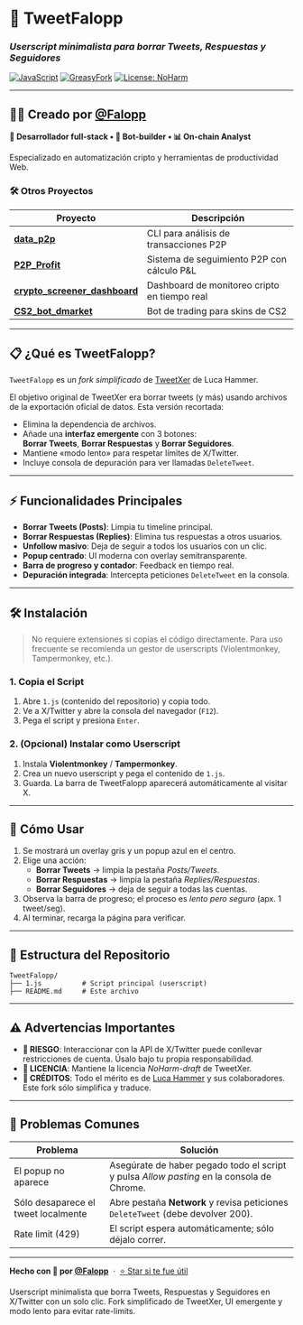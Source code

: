# 🧹 TweetFalopp

### *Userscript minimalista para borrar Tweets, Respuestas y Seguidores*

[![JavaScript](https://img.shields.io/badge/JavaScript-ES2023-yellow)](https://developer.mozilla.org/en-US/docs/Web/JavaScript)
[![GreasyFork](https://img.shields.io/badge/GreasyFork-Userscript-red)](https://greasyfork.org/)
[![License: NoHarm](https://img.shields.io/badge/License-NoHarm%20draft-brightgreen)](https://github.com/lucahammer/tweetXer/blob/main/LICENSE)

---

## 👨‍💻 **Creado por [@Falopp](https://github.com/Falopp)**

**🎯 Desarrollador full-stack • 🤖 Bot-builder • 📊 On-chain Analyst**

Especializado en automatización cripto y herramientas de productividad Web.

### 🛠️ **Otros Proyectos**

| Proyecto | Descripción |
|----------|-------------|
| [**data_p2p**](https://github.com/Falopp/data_p2p) | CLI para análisis de transacciones P2P |
| [**P2P_Profit**](https://github.com/Falopp/P2P_Profit) | Sistema de seguimiento P2P con cálculo P&L |
| [**crypto_screener_dashboard**](https://github.com/Falopp/crypto_screener_dashboard) | Dashboard de monitoreo cripto en tiempo real |
| [**CS2_bot_dmarket**](https://github.com/Falopp/CS2_bot_dmarket) | Bot de trading para skins de CS2 |

---

## 📋 **¿Qué es TweetFalopp?**

`TweetFalopp` es un *fork simplificado* de [TweetXer](https://github.com/lucahammer/tweetXer/) de Luca Hammer.

El objetivo original de TweetXer era borrar tweets (y más) usando archivos de la exportación oficial de datos. Esta versión recortada:

* Elimina la dependencia de archivos.  
* Añade una **interfaz emergente** con 3 botones:  
  **Borrar Tweets**, **Borrar Respuestas** y **Borrar Seguidores**.  
* Mantiene «modo lento» para respetar límites de X/Twitter.  
* Incluye consola de depuración para ver llamadas `DeleteTweet`.

---

## ⚡ **Funcionalidades Principales**

- **Borrar Tweets (Posts)**: Limpia tu timeline principal.
- **Borrar Respuestas (Replies)**: Elimina tus respuestas a otros usuarios.
- **Unfollow masivo**: Deja de seguir a todos los usuarios con un clic.
- **Popup centrado**: UI moderna con overlay semitransparente.
- **Barra de progreso y contador**: Feedback en tiempo real.
- **Depuración integrada**: Intercepta peticiones `DeleteTweet` en la consola.

---

## 🛠️ **Instalación**

> No requiere extensiones si copias el código directamente. Para uso frecuente se recomienda un gestor de userscripts (Violentmonkey, Tampermonkey, etc.).

### 1. Copia el Script

1. Abre `1.js` (contenido del repositorio) y copia todo.
2. Ve a X/Twitter y abre la consola del navegador (`F12`).
3. Pega el script y presiona `Enter`.

### 2. (Opcional) Instalar como Userscript

1. Instala **Violentmonkey** / **Tampermonkey**.  
2. Crea un nuevo userscript y pega el contenido de `1.js`.  
3. Guarda. La barra de TweetFalopp aparecerá automáticamente al visitar X.

---

## 🚀 **Cómo Usar**

1. Se mostrará un overlay gris y un popup azul en el centro.
2. Elige una acción:
   - **Borrar Tweets** → limpia la pestaña *Posts/Tweets*.
   - **Borrar Respuestas** → limpia la pestaña *Replies/Respuestas*.
   - **Borrar Seguidores** → deja de seguir a todas las cuentas.
3. Observa la barra de progreso; el proceso es *lento pero seguro* (apx. 1 tweet/seg).
4. Al terminar, recarga la página para verificar.

---

## 📁 **Estructura del Repositorio**

```
TweetFalopp/
├── 1.js          # Script principal (userscript)
├── README.md     # Este archivo
```

---

## ⚠️ **Advertencias Importantes**

- **🚨 RIESGO**: Interaccionar con la API de X/Twitter puede conllevar restricciones de cuenta. Úsalo bajo tu propia responsabilidad.
- **📜 LICENCIA**: Mantiene la licencia *NoHarm-draft* de TweetXer.
- **🤝 CRÉDITOS**: Todo el mérito es de [Luca Hammer](https://github.com/lucahammer) y sus colaboradores. Este fork sólo simplifica y traduce.

---

## 🐛 **Problemas Comunes**

| Problema | Solución |
|----------|----------|
| El popup no aparece | Asegúrate de haber pegado todo el script y pulsa *Allow pasting* en la consola de Chrome. |
| Sólo desaparece el tweet localmente | Abre pestaña **Network** y revisa peticiones `DeleteTweet` (debe devolver 200). |
| Rate limit (429) | El script espera automáticamente; sólo déjalo correr. |

---

**Hecho con 💙 por [@Falopp](https://github.com/Falopp)** &nbsp;&middot;&nbsp; [⭐ Star si te fue útil](https://github.com/Falopp/tweetFalopp) 

Userscript minimalista que borra Tweets, Respuestas y Seguidores en X/Twitter con un solo clic. Fork simplificado de TweetXer, UI emergente y modo lento para evitar rate-limits. 